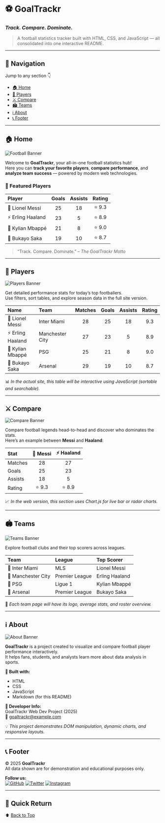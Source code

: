 # ⚽ **GoalTrackr**
### *Track. Compare. Dominate.*

> A football statistics tracker built with HTML, CSS, and JavaScript — all consolidated into one interactive README.

---

## 🧭 **Navigation**
Jump to any section 👇  
- [🏠 Home](#home)
- [👟 Players](#players)
- [⚔️ Compare](#compare)
- [🏟️ Teams](#teams)
- [ℹ️ About](#about)
- [📞 Footer](#footer)

---

## 🏠 Home
![Football Banner](https://upload.wikimedia.org/wikipedia/commons/6/6e/Soccer_ball.svg)

Welcome to **GoalTrackr**, your all-in-one football statistics hub!  
Here you can **track your favorite players**, **compare performance**, and **analyze team success** — powered by modern web technologies.

### 🌟 Featured Players
| Player | Goals | Assists | Rating |
|:--|:--:|:--:|:--:|
| 🐐 Lionel Messi | 25 | 18 | ⭐ 9.3 |
| ⚡ Erling Haaland | 23 | 5 | ⭐ 8.9 |
| 🚀 Kylian Mbappé | 21 | 8 | ⭐ 9.0 |
| 🦁 Bukayo Saka | 19 | 10 | ⭐ 8.7 |

> “Track. Compare. Dominate.” – *The GoalTrackr Motto*

---

## 👟 Players
![Players Banner](https://upload.wikimedia.org/wikipedia/commons/9/97/Soccer_players_in_action_illustration.png)

Get detailed performance stats for today’s top footballers.  
Use filters, sort tables, and explore season data in the full site version.

| Name | Team | Matches | Goals | Assists | Rating |
|:--|:--|:--:|:--:|:--:|:--:|
| 🐐 Lionel Messi | Inter Miami | 28 | 25 | 18 | 9.3 |
| ⚡ Erling Haaland | Manchester City | 27 | 23 | 5 | 8.9 |
| 🚀 Kylian Mbappé | PSG | 25 | 21 | 8 | 9.0 |
| 🦁 Bukayo Saka | Arsenal | 29 | 19 | 10 | 8.7 |

📊 *In the actual site, this table will be interactive using JavaScript (sortable and searchable).*

---

## ⚔️ Compare
![Compare Banner](https://upload.wikimedia.org/wikipedia/commons/e/ee/Soccer_strategy_tactics_board_icon.png)

Compare football legends head-to-head and discover who dominates the stats.  
Here’s an example between **Messi** and **Haaland**:

| Stat | 🐐 Messi | ⚡ Haaland |
|:--|:--:|:--:|
| Matches | 28 | 27 |
| Goals | 25 | 23 |
| Assists | 18 | 5 |
| Rating | ⭐ 9.3 | ⭐ 8.9 |

📈 *In the web version, this section uses Chart.js for live bar or radar charts.*

---

## 🏟️ Teams
![Teams Banner](https://upload.wikimedia.org/wikipedia/commons/5/5c/Soccer_field_diagram.svg)

Explore football clubs and their top scorers across leagues.

| Team | League | Top Scorer |
|:--|:--|:--|
| 🩷 Inter Miami | MLS | Lionel Messi |
| 💙 Manchester City | Premier League | Erling Haaland |
| 🔵 PSG | Ligue 1 | Kylian Mbappé |
| 🔴 Arsenal | Premier League | Bukayo Saka |

📍 *Each team page will have its logo, average stats, and roster overview.*

---

## ℹ️ About
![About Banner](https://upload.wikimedia.org/wikipedia/commons/3/3f/Information_icon.svg)

**GoalTrackr** is a project created to visualize and compare football player performance interactively.  
It helps fans, students, and analysts learn more about data analysis in sports.  

**🧩 Built with:**  
- HTML  
- CSS  
- JavaScript  
- Markdown (for this README)

**👥 Developer Info:**  
GoalTrackr Web Dev Project (2025)  
📧 goaltrackr@example.com  

💡 *This project demonstrates DOM manipulation, dynamic charts, and responsive layouts.*

---

## 📞 Footer
© 2025 **GoalTrackr**  
All data shown are for demonstration and educational purposes only.  

**Follow us:**  
[![GitHub](https://img.shields.io/badge/GitHub--lightgrey?logo=github)](#)
[![Twitter](https://img.shields.io/badge/Twitter--blue?logo=twitter)](#)
[![Instagram](https://img.shields.io/badge/Instagram--purple?logo=instagram)](#)

---

## 🧭 Quick Return
⬆️ [Back to Top](#goaltrackr)
